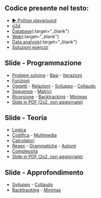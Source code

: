 ## Codice presente nel testo:
- [▶️ Python playground](https://fondinfo.github.io/play)
- [g2d](g2d)
- [Database](https://fondinfo.github.io/database){:target="_blank"}
- [Web](web){:target="_blank"}
- [Data analysis](https://fondinfo.github.io/dataanalysis){:target="_blank"}
- [Soluzioni esercizi](soluzioni)

## Slide - Programmazione

- [Problem solving](/slides/p11-probsolv.html) - [Basi](/slides/p12-basi.html) - [Iterazioni](/slides/p13-cicli.html)
- [Funzioni](/slides/p21-funzioni.html)
- [Oggetti](slides/p31-oggetti.html) - [Relazioni](/slides/p32-relazioni.html) - [Sviluppo](/slides/p33-sviluppo.html) - [Collaudo](p34-collaudo.html)
- [Sequenze](/slides/p41-sequenze.html) - [Matrici](/slides/p42-matrici.html)
- [Ricorsione](/slides/p51-ricorsione.html) - [Backtracking](/slides/p52-backtrack.html) - [Minimax](/slides/p53-minimax.html)
- [Slide in PDF (2x2, non aggiornate)](https://www.dropbox.com/s/h9ffglpx53275z2/programmazione-2x2.pdf?dl=1)

## Slide - Teoria

- [Logica](/slides/t11-logica.html)
- [Codifica](/slides/t21-codifica.html) - [Multimedia](/slides/t22-multimedia.html)
- [Calcolatori](/slides/t31-calcolatori.html)
- [Regex](/slides/t41-regex.html) - [Grammatiche](/slides/t42-grammatiche.html) - [Automi](/slides/t43-automi.html)
- [Complessità](/slides/t51-complessita.html)
- [Slide in PDF (2x2, non aggiornate)](https://www.dropbox.com/s/qlyzeet068hjw05/informatica-2x2.pdf?dl=1)

## Slide - Approfondimento

- [Sviluppo](/slides/p33-sviluppo.html) - [Collaudo](p34-collaudo.html)
- [Backtracking](/slides/p52-backtrack.html) - [Minimax](/slides/p53-minimax.html)


